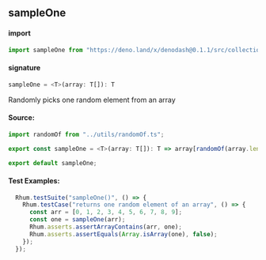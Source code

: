 
## sampleOne

#### import
```typescript
import sampleOne from "https://deno.land/x/denodash@0.1.1/src/collection/sampleOne.ts"
```

#### signature
```typescript
sampleOne = <T>(array: T[]): T
```

Randomly picks one random element from an array

#### Source:

```typescript
import randomOf from "../utils/randomOf.ts";

export const sampleOne = <T>(array: T[]): T => array[randomOf(array.length)];

export default sampleOne;

```

#### Test Examples: 

```typescript
  Rhum.testSuite("sampleOne()", () => {
    Rhum.testCase("returns one random element of an array", () => {
      const arr = [0, 1, 2, 3, 4, 5, 6, 7, 8, 9];
      const one = sampleOne(arr);
      Rhum.asserts.assertArrayContains(arr, one);
      Rhum.asserts.assertEquals(Array.isArray(one), false);
    });
  });
```

  